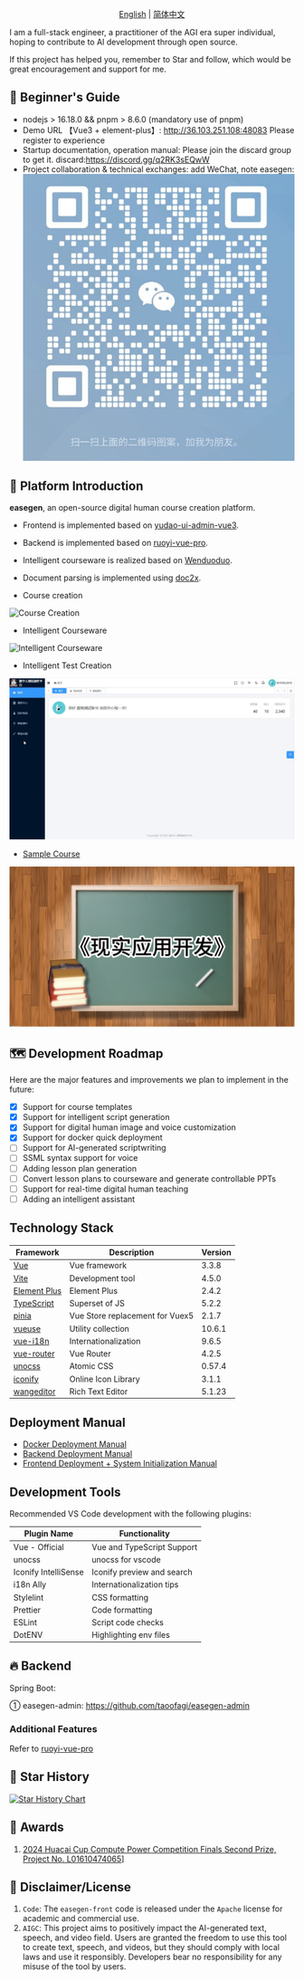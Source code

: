 
<p align="center">
  <a href="./README.md">English</a> |
  <a href="./README_cn.md">简体中文</a> 
</p>

I am a full-stack engineer, a practitioner of the AGI era super individual, hoping to contribute to AI development through open source.

If this project has helped you, remember to Star and follow, which would be great encouragement and support for me.

## 🐶 Beginner's Guide

* nodejs > 16.18.0 && pnpm > 8.6.0 (mandatory use of pnpm)
* Demo URL 【Vue3 + element-plus】: <http://36.103.251.108:48083> Please register to experience
* Startup documentation, operation manual: Please join the discard group to get it.
  discard:https://discord.gg/q2RK3sEQwW
* Project collaboration & technical exchanges: add WeChat, note easegen:
![WeChat](public/image/wechat.png)

## 🐯 Platform Introduction

**easegen**, an open-source digital human course creation platform.

* Frontend is implemented based on [yudao-ui-admin-vue3](https://gitee.com/yudaocode/yudao-ui-admin-vue3).
* Backend is implemented based on [ruoyi-vue-pro](https://gitee.com/zhijiantianya/ruoyi-vue-pro).
* Intelligent courseware is realized based on [Wenduoduo](https://easegen.docmee.cn).
* Document parsing is implemented using [doc2x](https://doc2x.noedgeai.com/).

* Course creation

![Course Creation](public/image/digitalhuman_course.gif)

* Intelligent Courseware

![Intelligent Courseware](public/image/aippt.gif)
* Intelligent Test Creation

![Intelligent Test Creation](public/image/ai_gen_test.gif)

*  [Sample Course](https://www.bilibili.com/video/av113088116297160/)

[![Bilibili Video](public/image/demo_course.png)](https://www.bilibili.com/video/av113088116297160/)

## 🗺️ Development Roadmap

Here are the major features and improvements we plan to implement in the future:
- [x] Support for course templates
- [x] Support for intelligent script generation
- [x] Support for digital human image and voice customization
- [x] Support for docker quick deployment
- [ ] Support for AI-generated scriptwriting
- [ ] SSML syntax support for voice
- [ ] Adding lesson plan generation
- [ ] Convert lesson plans to courseware and generate controllable PPTs
- [ ] Support for real-time digital human teaching
- [ ] Adding an intelligent assistant

## Technology Stack

| Framework                                                               | Description         | Version |
|------------------------------------------------------------------------|---------------------|---------|
| [Vue](https://staging-cn.vuejs.org/)                                   | Vue framework       | 3.3.8   |
| [Vite](https://cn.vitejs.dev//)                                        | Development tool    | 4.5.0   |
| [Element Plus](https://element-plus.org/zh-CN/)                        | Element Plus        | 2.4.2   |
| [TypeScript](https://www.typescriptlang.org/docs/)                     | Superset of JS      | 5.2.2   |
| [pinia](https://pinia.vuejs.org/)                                      | Vue Store replacement for Vuex5 | 2.1.7 |
| [vueuse](https://vueuse.org/)                                          | Utility collection  | 10.6.1  |
| [vue-i18n](https://kazupon.github.io/vue-i18n/zh/introduction.html/)   | Internationalization| 9.6.5   |
| [vue-router](https://router.vuejs.org/)                                | Vue Router          | 4.2.5   |
| [unocss](https://uno.antfu.me/)                                        | Atomic CSS          | 0.57.4  |
| [iconify](https://icon-sets.iconify.design/)                           | Online Icon Library | 3.1.1   |
| [wangeditor](https://www.wangeditor.com/)                              | Rich Text Editor    | 5.1.23  |

## Deployment Manual
* [Docker Deployment Manual](https://ozij45g3ts.feishu.cn/docx/V1qmd6gsWobsRWxJFepcdrnbnXF)
* [Backend Deployment Manual](https://ozij45g3ts.feishu.cn/docx/EgS3dm1HtoKOPkxReEQcn3MCncg)
* [Frontend Deployment + System Initialization Manual](https://ozij45g3ts.feishu.cn/docx/OIN8daguXoTzESx8nxFcJOvsnWc)


## Development Tools

Recommended VS Code development with the following plugins:

| Plugin Name                        | Functionality        |
|------------------------------------|----------------------|
| Vue - Official                     | Vue and TypeScript Support |
| unocss                             | unocss for vscode    |
| Iconify IntelliSense               | Iconify preview and search |
| i18n Ally                          | Internationalization tips |
| Stylelint                          | CSS formatting       |
| Prettier                           | Code formatting      |
| ESLint                             | Script code checks   |
| DotENV                             | Highlighting env files |

## 🔥 Backend

Spring Boot:

① easegen-admin: <https://github.com/taoofagi/easegen-admin>


### Additional Features
Refer to [ruoyi-vue-pro](https://gitee.com/zhijiantianya/ruoyi-vue-pro#-%E5%86%85%E7%BD%AE%E5%8A%9F%E8%83%BD)


## 🌟 Star History

[![Star History Chart](https://api.star-history.com/svg?repos=taoofagi/easegen-front&type=Date)](https://star-history.com/#taoofagi/easegen-front&Date)

## 🤝 Awards
1. [2024 Huacai Cup Compute Power Competition Finals Second Prize, Project No. L01610474065](https://mp.weixin.qq.com/s/SE10-cxLVurf0BfAMaegmw)]

## 🧾 Disclaimer/License

1. `Code`: The `easegen-front` code is released under the `Apache` license for academic and commercial use.
2. `AIGC`: This project aims to positively impact the AI-generated text, speech, and video field. Users are granted the freedom to use this tool to create text, speech, and videos, but they should comply with local laws and use it responsibly. Developers bear no responsibility for any misuse of the tool by users.
